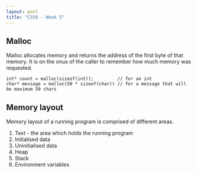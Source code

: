 ```yaml
---
layout: post
title: "CS50 - Week 5"
---
```

## Malloc

Malloc allocates memory and returns the address of the first byte of that memory. It is on the onus of the caller to remember how much memory was requested.

    int* count = malloc(sizeof(int));         // for an int
    char* message = malloc(50 * sizeof(char)) // for a message that will be maximum 50 chars

## Memory layout

Memory layout of a running program is comprised of different areas.

1. Text - the area which holds the running program
2. Initialised data
3. Uninitialised data
4. Heap
5. Stack
6. Environment variables